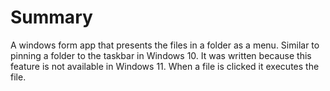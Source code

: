 # Summary
A windows form app that presents the files in a folder as a menu. Similar to pinning a folder to the taskbar in Windows 10. It was written because this feature is not available in Windows 11.
When a file is clicked it executes the file.